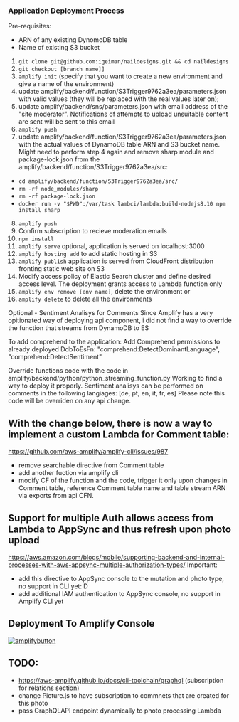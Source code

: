 ### Application Deployment Process

Pre-requisites:
 - ARN of any existing DynomoDB table
 - Name of existing S3 bucket

1. `git clone git@github.com:igeiman/naildesigns.git && cd naildesigns`
2. `git checkout [branch name]]`
3. `amplify init` (specify that you want to create a new environment and give a name of the environment)
4. update amplify/backend/function/S3Trigger9762a3ea/parameters.json with valid values (they will be replaced with the real values later on);
5. update amplify/backend/sns/parameters.json with email address of the "site moderator". Notifications of attempts to upload unsuitable content are sent will be sent to this email
6. `amplify push`
7. update amplify/backend/function/S3Trigger9762a3ea/parameters.json with the actual values of DynamoDB table ARN and S3 bucket name. Might need to perform step 4 again and remove sharp module and package-lock.json from the amplify/backend/function/S3Trigger9762a3ea/src:
- `cd amplify/backend/function/S3Trigger9762a3ea/src/`
- `rm -rf node_modules/sharp`
- `rm -rf package-lock.json`
- `docker run -v "$PWD":/var/task lambci/lambda:build-nodejs8.10 npm install sharp`
8. `amplify push`
9. Confirm subscription to recieve moderation emails
10. `npm install`
11. `amplify serve`   optional, application is served on localhost:3000
12. `amplify hosting add` to add static hosting in S3
13. `amplify publish` application is served from CloudFront distribution fronting static web site on S3
14. Modify access policy of Elastic Search cluster and define desired access level. The deployment grants access to Lambda function only
15. `amplify env remove [env name]`, delete the environment or
16. `amplify delete` to delete all the environments


Optional - Sentiment Analisys for Comments
Since Amplify has a very opitionated way of deploying api component, i did not find a way to override the function that streams from DynamoDB to ES

To add comprehend to the application:
Add Comprehend permissions to already deployed DdbToEsFn:
                "comprehend:DetectDominantLanguage",
                "comprehend:DetectSentiment"

Override functions code with the code in amplify/backend/python/python_streaming_function.py
Working to find a way to deploy it properly.
Sentiment analisys can be performed on comments in the following langiages: [de, pt, en, it, fr, es]
Please note this code will be overriden on any api change.

## With the change below, there is now a way to implement a custom Lambda for Comment table:
https://github.com/aws-amplify/amplify-cli/issues/987
- remove searchable directive from Comment table
- add another fuction via amplify cli
- modify CF of the function and the code, trigger it only upon changes in Comment table, reference Comment table name and table stream ARN via exports from api CFN.

## Support for multiple Auth allows access from Lambda to AppSync and thus refresh upon photo upload
https://aws.amazon.com/blogs/mobile/supporting-backend-and-internal-processes-with-aws-appsync-multiple-authorization-types/
Important:
- add this directive to AppSync console to the mutation and photo type, no support in CLI yet: D
- add additional IAM authentication to AppSync console, no support in Amplify CLI yet

## Deployment To Amplify Console
[![amplifybutton](https://oneclick.amplifyapp.com/button.svg)](https://console.aws.amazon.com/amplify/home#/deploy?repo=https://github.com/igeiman/naildesigns)

## TODO:
- https://aws-amplify.github.io/docs/cli-toolchain/graphql (subscription for relations section)
- change Picture.js to have subscription to commnets that are created for this photo
- pass GraphQLAPI endpoint dynamically to photo processing Lambda
